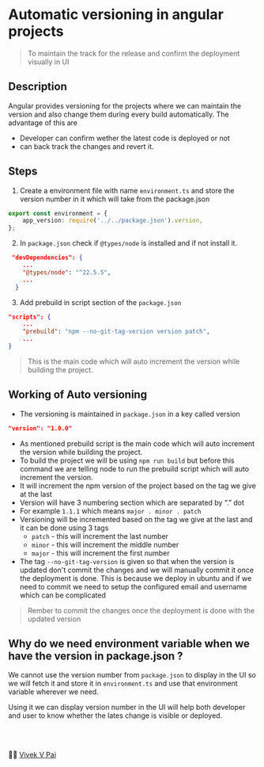 # Automatic versioning in angular projects

> To maintain the track for the release and confirm the deployment visually in UI

## Description

Angular provides versioning for the projects where we can maintain the version and also change them during every build automatically.
The advantage of this are

-   Developer can confirm wether the latest code is deployed or not
-   can back track the changes and revert it.

## Steps

1. Create a environment file with name `environment.ts` and store the version number in it which will take from the package.json

```typescript
export const environment = {
    app_version: require('../../package.json').version,
};
```

2. In `package.json` check if `@types/node` is installed and if not install it.

```json
 "devDependencies": {
    ...
    "@types/node": "^22.5.5",
    ...
  }

```

3. Add prebuild in script section of the `package.json`

```json
"scripts": {
    ...
    "prebuild": "npm --no-git-tag-version version patch",
    ...
}
```

> This is the main code which will auto increment the version while building the project.

## Working of Auto versioning

-   The versioning is maintained in `package.json` in a key called version

```json
"version": "1.0.0"
```

-   As mentioned prebuild script is the main code which will auto increment the version while building the project.
-   To build the project we will be using `npm run build` but before this command we are telling node to run the prebuild script which will auto increment the version.
-   It will increment the npm version of the project based on the tag we give at the last
-   Version will have 3 numbering section which are separated by “.” dot
-   For example `1.1.1` which means `major . minor . patch`
-   Versioning will be incremented based on the tag we give at the last and it can be done using 3 tags
    -   `patch` - this will increment the last number
    -   `minor` - this will increment the middle number
    -   `major` - this will increment the first number
-   The tag `--no-git-tag-version` is given so that when the version is updated don't commit the changes and we will manually commit it once the deployment is done. This is because we deploy in ubuntu and if we need to commit we need to setup the configured email and username which can be complicated

> Rember to commit the changes once the deployment is done with the updated version

## Why do we need environment variable when we have the version in package.json ?

We cannot use the version number from `package.json` to display in the UI so we will fetch it and store it in `environment.ts` and use that environment variable wherever we need.

Using it we can display version number in the UI will help both developer and user to know whether the lates change is visible or deployed.

<br>
<br>

:artist: [Vivek V Pai](https://www.linkedin.com/in/vivek-v-pai-6b674b1b8/)
